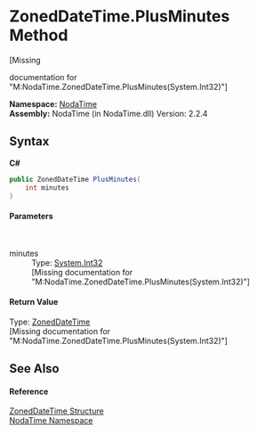 # ZonedDateTime.PlusMinutes Method 
 

\[Missing <summary> documentation for "M:NodaTime.ZonedDateTime.PlusMinutes(System.Int32)"\]

**Namespace:**&nbsp;<a href="N_NodaTime">NodaTime</a><br />**Assembly:**&nbsp;NodaTime (in NodaTime.dll) Version: 2.2.4

## Syntax

**C#**<br />
``` C#
public ZonedDateTime PlusMinutes(
	int minutes
)
```


#### Parameters
&nbsp;<dl><dt>minutes</dt><dd>Type: <a href="http://msdn2.microsoft.com/en-us/library/td2s409d" target="_blank">System.Int32</a><br />\[Missing <param name="minutes"/> documentation for "M:NodaTime.ZonedDateTime.PlusMinutes(System.Int32)"\]</dd></dl>

#### Return Value
Type: <a href="T_NodaTime_ZonedDateTime">ZonedDateTime</a><br />\[Missing <returns> documentation for "M:NodaTime.ZonedDateTime.PlusMinutes(System.Int32)"\]

## See Also


#### Reference
<a href="T_NodaTime_ZonedDateTime">ZonedDateTime Structure</a><br /><a href="N_NodaTime">NodaTime Namespace</a><br />